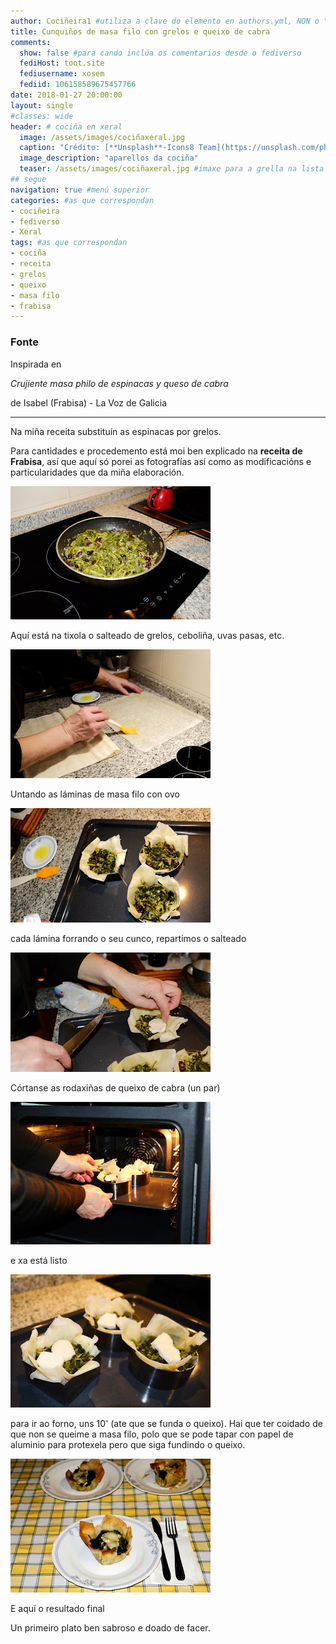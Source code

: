 ```yaml
---
author: Cociñeira1 #utiliza a clave do elemento en authors.yml, NON o "name"
title: Cunquiños de masa filo con grelos e queixo de cabra
comments: 
  show: false #para cando inclúa os comentarios desde o fediverso
  fediHost: toot.site
  fediusername: xosem
  fediid: 106158589675457766
date: 2018-01-27 20:00:00
layout: single
#classes: wide
header: # cociña en xeral
  image: /assets/images/cociñaxeral.jpg
  caption: "Crédito: [**Unsplash**-Icons8 Team](https://unsplash.com/photos/seDjj4dmC9s)"
  image_description: "aparellos da cociña"
  teaser: /assets/images/cociñaxeral.jpg #imaxe para a grella na lista
## segue  
navigation: true #menú superior
categories: #as que correspondan
- cociñeira
- fediverso
- Xeral
tags: #as que correspondan
- cociña
- receita
- grelos
- queixo
- masa filo
- frabisa
---
```


### Fonte

Inspirada en

_Crujiente masa philo de espinacas y queso de cabra_

de Isabel (Frabisa) - La Voz de Galicia

* * * 

Na miña receita substituín as espinacas por grelos.

Para cantidades e procedemento está moi ben explicado na **receita de Frabisa**, así que aquí só porei as fotografías así como as modificacións e particularidades que da miña elaboración.

![fotografía](/assets/images/cultivaecome/cuncos1.jpg "fotografía")

Aquí está na tixola o salteado de grelos, ceboliña, uvas pasas, etc.

![fotografía](/assets/images/cultivaecome/cuncos2.jpg "fotografía")

Untando as láminas de masa filo con ovo

![fotografía](/assets/images/cultivaecome/cuncos3.jpg "fotografía")

cada lámina forrando o seu cunco, repartimos o salteado

![fotografía](/assets/images/cultivaecome/cuncos4.jpg "fotografía")

Córtanse as rodaxiñas de queixo de cabra (un par)

![fotografía](/assets/images/cultivaecome/cuncos5.jpg "fotografía")

e xa está listo

![fotografía](/assets/images/cultivaecome/cuncos6.jpg "fotografía")

para ir ao forno, uns 10' (ate que se funda o queixo). Hai que ter coidado de que non se queime a masa filo, polo que se pode tapar con papel de aluminio para protexela pero que siga fundindo o queixo.

![fotografía](/assets/images/cultivaecome/cuncos7.jpg "fotografía")

E aquí o resultado final


Un primeiro plato ben sabroso e doado de facer.
